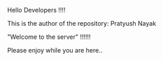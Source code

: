 Hello Developers  !!!!

This is the author of the repository: Pratyush Nayak

"Welcome to the server" !!!!!!

Please enjoy while you are here..